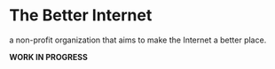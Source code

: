 # The Better Internet
a non-profit organization that aims to make the Internet a better place.

**WORK IN PROGRESS**

